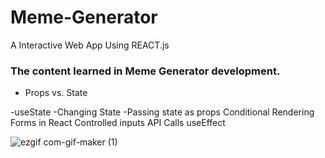 # Meme-Generator
A Interactive Web App Using REACT.js
<h3>The content learned in Meme Generator development.</h3>
<ul>
  <li>Props vs. State</li>
 </ul>

-useState
-Changing State
-Passing state as props
Conditional Rendering
Forms in React
Controlled inputs
API Calls
useEffect


![ezgif com-gif-maker (1)](https://user-images.githubusercontent.com/81869501/196266866-0537f080-2a9b-41d3-bd70-954c7d5be68a.gif)
